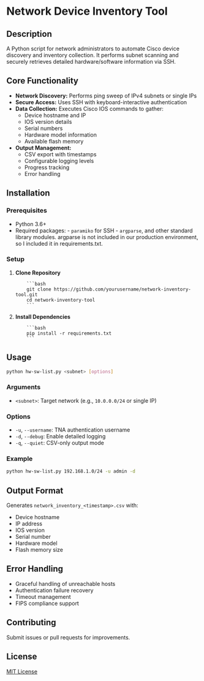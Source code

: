 # Network Device Inventory Tool

## Description

A Python script for network administrators to automate Cisco device discovery and inventory collection. It performs subnet scanning and securely retrieves detailed hardware/software information via SSH.

## Core Functionality

- **Network Discovery:** Performs ping sweep of IPv4 subnets or single IPs
- **Secure Access:** Uses SSH with keyboard-interactive authentication
- **Data Collection:** Executes Cisco IOS commands to gather:
     - Device hostname and IP
     - IOS version details
     - Serial numbers
     - Hardware model information
     - Available flash memory
- **Output Management:**
     - CSV export with timestamps
     - Configurable logging levels
     - Progress tracking
     - Error handling

## Installation

### Prerequisites

- Python 3.6+
- Required packages:
          - `paramiko` for SSH
          -  `argparse`, and other standard library modules. argparse is not included in our production environment, so I included it in requirements.txt.

### Setup

1. **Clone Repository**

           ```bash
           git clone https://github.com/yourusername/network-inventory-tool.git
           cd network-inventory-tool
           ```

2. **Install Dependencies**

           ```bash
           pip install -r requirements.txt
           ```

## Usage

```bash
python hw-sw-list.py <subnet> [options]
```

### Arguments

- `<subnet>`: Target network (e.g., `10.0.0.0/24` or single IP)

### Options

- `-u`, `--username`: TNA authentication username
- `-d`, `--debug`: Enable detailed logging
- `-q`, `--quiet`: CSV-only output mode

### Example

```bash
python hw-sw-list.py 192.168.1.0/24 -u admin -d
```

## Output Format

Generates `network_inventory_<timestamp>.csv` with:

- Device hostname
- IP address
- IOS version
- Serial number
- Hardware model
- Flash memory size

## Error Handling

- Graceful handling of unreachable hosts
- Authentication failure recovery
- Timeout management
- FIPS compliance support

## Contributing

Submit issues or pull requests for improvements.

## License

[MIT License](LICENSE)
```